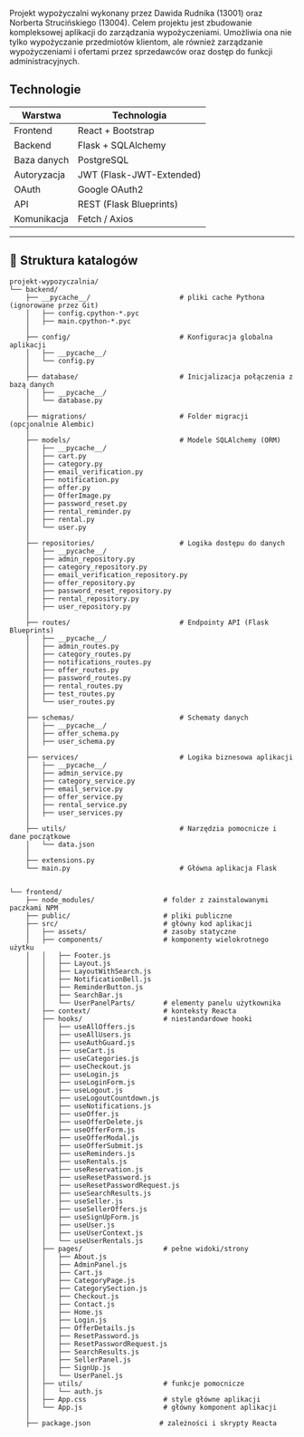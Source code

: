 Projekt wypożyczalni wykonany przez Dawida Rudnika (13001) oraz Norberta Strucińskiego (13004). Celem projektu jest zbudowanie kompleksowej aplikacji do zarządzania wypożyczeniami. Umożliwia ona nie tylko wypożyczanie przedmiotów klientom, ale również zarządzanie wypożyczeniami i ofertami przez sprzedawców oraz dostęp do funkcji administracyjnych.


## Technologie

| Warstwa       | Technologia                      |
|---------------|----------------------------------|
| Frontend      | React + Bootstrap                |
| Backend       | Flask + SQLAlchemy               |
| Baza danych   | PostgreSQL                       |
| Autoryzacja   | JWT (Flask-JWT-Extended)         |
| OAuth         | Google OAuth2                    |
| API           | REST (Flask Blueprints)          |
| Komunikacja   | Fetch / Axios                    |



---

## 📂 Struktura katalogów

```
projekt-wypozyczalnia/
└── backend/
    ├── __pycache__/                      # pliki cache Pythona (ignorowane przez Git)
    │   ├── config.cpython-*.pyc
    │   ├── main.cpython-*.pyc
    │
    ├── config/                           # Konfiguracja globalna aplikacji
    │   ├── __pycache__/
    │   └── config.py
    │
    ├── database/                         # Inicjalizacja połączenia z bazą danych
    │   ├── __pycache__/
    │   └── database.py
    │
    ├── migrations/                       # Folder migracji (opcjonalnie Alembic)
    │
    ├── models/                           # Modele SQLAlchemy (ORM)
    │   ├── __pycache__/
    │   ├── cart.py
    │   ├── category.py
    │   ├── email_verification.py
    │   ├── notification.py
    │   ├── offer.py
    │   ├── OfferImage.py
    │   ├── password_reset.py
    │   ├── rental_reminder.py
    │   ├── rental.py
    │   └── user.py
    │
    ├── repositories/                     # Logika dostępu do danych 
    │   ├── __pycache__/
    │   ├── admin_repository.py
    │   ├── category_repository.py
    │   ├── email_verification_repository.py
    │   ├── offer_repository.py
    │   ├── password_reset_repository.py
    │   ├── rental_repository.py
    │   ├── user_repository.py
    │
    ├── routes/                           # Endpointy API (Flask Blueprints)
    │   ├── __pycache__/
    │   ├── admin_routes.py
    │   ├── category_routes.py
    │   ├── notifications_routes.py
    │   ├── offer_routes.py
    │   ├── password_routes.py
    │   ├── rental_routes.py
    │   ├── test_routes.py
    │   └── user_routes.py
    │
    ├── schemas/                          # Schematy danych
    │   ├── __pycache__/
    │   ├── offer_schema.py
    │   ├── user_schema.py
    │
    ├── services/                         # Logika biznesowa aplikacji
    │   ├── __pycache__/
    │   ├── admin_service.py
    │   ├── category_service.py
    │   ├── email_service.py
    │   ├── offer_service.py
    │   ├── rental_service.py
    │   ├── user_services.py
    │ 
    ├── utils/                            # Narzędzia pomocnicze i dane początkowe
    │   └── data.json
    │
    ├── extensions.py
    └── main.py                           # Główna aplikacja Flask


└── frontend/
    ├── node_modules/                 # folder z zainstalowanymi paczkami NPM
    ├── public/                       # pliki publiczne 
    ├── src/                          # główny kod aplikacji
    │   ├── assets/                   # zasoby statyczne 
    │   ├── components/               # komponenty wielokrotnego użytku
    │   │   ├── Footer.js
    │   │   ├── Layout.js
    │   │   ├── LayoutWithSearch.js
    │   │   ├── NotificationBell.js
    │   │   ├── ReminderButton.js
    │   │   ├── SearchBar.js
    │   │   └── UserPanelParts/       # elementy panelu użytkownika
    │   ├── context/                  # konteksty Reacta 
    │   ├── hooks/                    # niestandardowe hooki
    │   │   ├── useAllOffers.js
    │   │   ├── useAllUsers.js  
    │   │   ├── useAuthGuard.js
    │   │   ├── useCart.js
    │   │   ├── useCategories.js
    │   │   ├── useCheckout.js
    │   │   ├── useLogin.js
    │   │   ├── useLoginForm.js
    │   │   ├── useLogout.js
    │   │   ├── useLogoutCountdown.js
    │   │   ├── useNotifications.js
    │   │   ├── useOffer.js
    │   │   ├── useOfferDelete.js
    │   │   ├── useOfferForm.js
    │   │   ├── useOfferModal.js
    │   │   ├── useOfferSubmit.js
    │   │   ├── useReminders.js
    │   │   ├── useRentals.js
    │   │   ├── useReservation.js
    │   │   ├── useResetPassword.js
    │   │   ├── useResetPasswordRequest.js
    │   │   ├── useSearchResults.js
    │   │   ├── useSeller.js
    │   │   ├── useSellerOffers.js
    │   │   ├── useSignUpForm.js
    │   │   ├── useUser.js
    │   │   ├── useUserContext.js
    │   │   └── useUserRentals.js
    │   ├── pages/                    # pełne widoki/strony
    │   │   ├── About.js
    │   │   ├── AdminPanel.js
    │   │   ├── Cart.js
    │   │   ├── CategoryPage.js
    │   │   ├── CategorySection.js
    │   │   ├── Checkout.js
    │   │   ├── Contact.js
    │   │   ├── Home.js
    │   │   ├── Login.js
    │   │   ├── OfferDetails.js
    │   │   ├── ResetPassword.js
    │   │   ├── ResetPasswordRequest.js
    │   │   ├── SearchResults.js
    │   │   ├── SellerPanel.js
    │   │   ├── SignUp.js
    │   │   └── UserPanel.js
    │   ├── utils/                    # funkcje pomocnicze
    │   │   └── auth.js
    │   ├── App.css                   # style główne aplikacji
    │   └── App.js                    # główny komponent aplikacji
    │
    ├── package.json                 # zależności i skrypty Reacta

```


